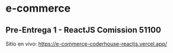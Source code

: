 # e-commerce

## Pre-Entrega 1 - ReactJS Comission 51100

Sitio en vivo: https://e-commerce-coderhouse-reactjs.vercel.app/
